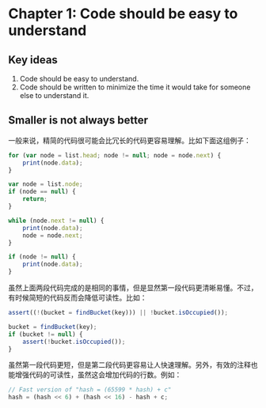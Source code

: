 # Chapter 1: Code should be easy to understand
## Key ideas
1. Code should be easy to understand.
2. Code should be written to minimize the time it would take for someone else to understand it.

## Smaller is not always better
一般来说，精简的代码很可能会比冗长的代码更容易理解。比如下面这组例子：
```js
for (var node = list.head; node != null; node = node.next) {
    print(node.data);
}
```
```js
var node = list.node;
if (node == null) {
    return;
}

while (node.next != null) {
    print(node.data);
    node = node.next;
}

if (node != null) {
    print(node.data);
}
```
虽然上面两段代码完成的是相同的事情，但是显然第一段代码更清晰易懂。不过，有时候简短的代码反而会降低可读性。比如：
```js
assert((!(bucket = findBucket(key))) || !bucket.isOccupied());
```
```js
bucket = findBucket(key);
if (bucket != null) {
    assert(!bucket.isOccupied());
}
```
虽然第一段代码更短，但是第二段代码更容易让人快速理解。另外，有效的注释也能增强代码的可读性，虽然这会增加代码的行数。例如：
```js
// Fast version of "hash = (65599 * hash) + c"
hash = (hash << 6) + (hash << 16) - hash + c;
```
